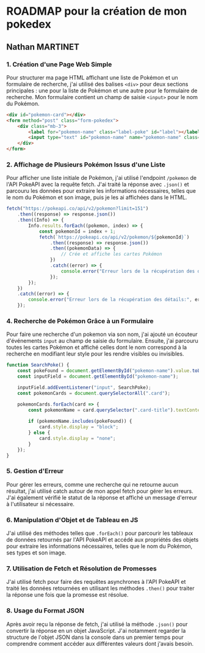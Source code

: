# ROADMAP pour la création de mon pokedex 

## Nathan MARTINET

### 1. Création d'une Page Web Simple

Pour structurer ma page HTML affichant une liste de Pokémon et un formulaire de recherche, j'ai utilisé des balises `<div>` pour deux sections principales : une pour la liste de Pokémon et une autre pour le formulaire de recherche. Mon formulaire contient un champ de saisie `<input>` pour le nom du Pokémon.

```html
<div id="pokemon-card"></div>
<form method="post" class="form-pokedex">
    <div class="mb-3">
        <label for="pokemon-name" class="label-poke" id="label"></label>
        <input type="text" id="pokemon-name" name="pokemon-name" class="input-poke" placeholder="Pikachu...">
    </div>
</form>
```

### 2. Affichage de Plusieurs Pokémon Issus d'une Liste

Pour afficher une liste initiale de Pokémon, j'ai utilisé l'endpoint `/pokemon` de l'API PokeAPI avec la requête fetch. J'ai traité la réponse avec `.json()` et parcouru les données pour extraire les informations nécessaires, telles que le nom du Pokémon et son image, puis je les ai affichées dans le HTML.

```javascript
fetch("https://pokeapi.co/api/v2/pokemon?limit=151")
    .then((response) => response.json())
    .then((Info) => {
        Info.results.forEach((pokemon, index) => {
            const pokemonId = index + 1;
            fetch(`https://pokeapi.co/api/v2/pokemon/${pokemonId}`)
                .then((response) => response.json())
                .then((pokemonData) => {
                    // Crée et affiche les cartes Pokémon
                })
                .catch((error) => {
                    console.error("Erreur lors de la récupération des détails du Pokémon:", error);
                });
        });
    })
    .catch((error) => {
        console.error("Erreur lors de la récupération des détails:", error);
    });
```

### 4. Recherche de Pokémon Grâce à un Formulaire

Pour faire une recherche d'un pokemon via son nom, j'ai ajouté un écouteur d'événements `input` au champ de saisie du formulaire. Ensuite, j'ai parcouru toutes les cartes Pokémon et affiché celles dont le nom correspond à la recherche en modifiant leur style pour les rendre visibles ou invisibles.

```javascript
function SearchPoke() {
    const pokeFound = document.getElementById("pokemon-name").value.toLowerCase();
    const inputField = document.getElementById("pokemon-name");

    inputField.addEventListener("input", SearchPoke);
    const pokemonCards = document.querySelectorAll(".card");

    pokemonCards.forEach(card => {
        const pokemonName = card.querySelector(".card-title").textContent.toLowerCase();
        
        if (pokemonName.includes(pokeFound)) {
            card.style.display = "block";
        } else {
            card.style.display = "none";
        }
    });
}
```

### 5. Gestion d'Erreur

Pour gérer les erreurs, comme une recherche qui ne retourne aucun résultat, j'ai utilisé catch autour de mon appel fetch pour gérer les erreurs. J'ai également vérifié le statut de la réponse et affiché un message d'erreur à l'utilisateur si nécessaire.

### 6. Manipulation d'Objet et de Tableau en JS

J'ai utilisé des méthodes telles que `.forEach()` pour parcourir les tableaux de données retournés par l'API PokeAPI et accédé aux propriétés des objets pour extraire les informations nécessaires, telles que le nom du Pokémon, ses types et son image.

### 7. Utilisation de Fetch et Résolution de Promesses

J'ai utilisé fetch pour faire des requêtes asynchrones à l'API PokeAPI et traité les données retournées en utilisant les méthodes `.then()` pour traiter la réponse une fois que la promesse est résolue.

### 8. Usage du Format JSON

Après avoir reçu la réponse de fetch, j'ai utilisé la méthode `.json()` pour convertir la réponse en un objet JavaScript. J'ai notamment regarder la structure de l'objet JSON dans la console dans un premier temps pour comprendre comment accéder aux différentes valeurs dont j'avais besoin.